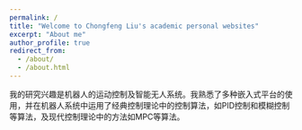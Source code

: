 ```yaml
---
permalink: /
title: "Welcome to Chongfeng Liu's academic personal websites"
excerpt: "About me"
author_profile: true
redirect_from: 
  - /about/
  - /about.html
---
```


我的研究兴趣是机器人的运动控制及智能无人系统。我熟悉了多种嵌入式平台的使用，并在机器人系统中运用了经典控制理论中的控制算法，如PID控制和模糊控制等算法，及现代控制理论中的方法如MPC等算法。
